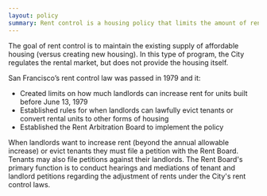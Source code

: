 ```yaml
---
layout: policy
summary: Rent control is a housing policy that limits the amount of rent that can be charged by private landlords.
---
```

The goal of rent control is to maintain the existing supply of affordable housing (versus creating new housing). In this type of program, the City regulates the rental market, but does not provide the housing itself.

San Francisco’s rent control law was passed in 1979 and it:

- Created limits on how much landlords can increase rent for units built before June 13, 1979
- Established rules for when landlords can lawfully evict tenants or convert rental units to other forms of housing
- Established the Rent Arbitration Board to implement the policy

When landlords want to increase rent (beyond the annual allowable increase) or evict tenants they must file a petition with the Rent Board. Tenants may also file petitions against their landlords. The Rent Board's primary function is to conduct hearings and mediations of tenant and landlord petitions regarding the adjustment of rents under the City's rent control laws.